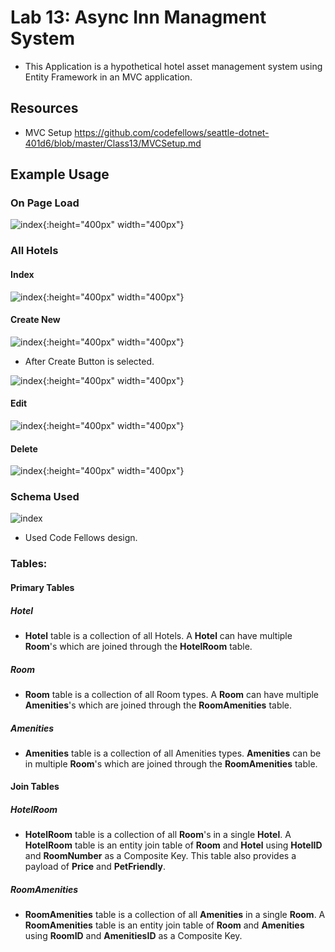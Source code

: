 
# Lab 13: Async Inn Managment System

- This Application is a hypothetical hotel asset management system using Entity Framework in an MVC application.
   
## Resources
- MVC Setup https://github.com/codefellows/seattle-dotnet-401d6/blob/master/Class13/MVCSetup.md

## Example Usage
### On Page Load

![index](assets/home.PNG){:height="400px" width="400px"}    

### All Hotels

#### Index

![index](assets/allHotels.PNG){:height="400px" width="400px"}

#### Create New

![index](assets/allHotelsCreate.PNG){:height="400px" width="400px"} 

- After Create Button is selected.

![index](assets/allHotelsCreateSubmit.PNG){:height="400px" width="400px"}

#### Edit

![index](assets/allHotelsEdit.PNG){:height="400px" width="400px"} 

#### Delete

![index](assets/allHotelsDelete.PNG){:height="400px" width="400px"}

### Schema Used
![index](assets/SchemaAsyncInn.PNG)
- Used Code Fellows design.

### Tables:

#### Primary Tables
##### Hotel
- **Hotel** table is a collection of all Hotels. A **Hotel** can have multiple **Room**'s which are joined through the **HotelRoom** table.

##### Room
- **Room** table is a collection of all Room types. A **Room** can have multiple **Amenities**'s which are joined through the **RoomAmenities** table.

##### Amenities
- **Amenities** table is a collection of all Amenities types. **Amenities** can be in multiple **Room**'s which are joined through the **RoomAmenities** table.

#### Join Tables

##### HotelRoom
- **HotelRoom** table is a collection of all **Room**'s in a single **Hotel**. A **HotelRoom** table is an entity join table of **Room** and **Hotel** using **HotelID** and **RoomNumber** as a Composite Key. This table also provides a payload of **Price** and **PetFriendly**.

##### RoomAmenities
- **RoomAmenities** table is a collection of all **Amenities** in a single **Room**. A **RoomAmenities** table is an entity join table of **Room** and **Amenities** using **RoomID** and **AmenitiesID** as a Composite Key.



